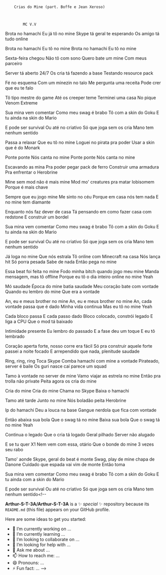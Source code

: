 ### 
        Crias do Mine (part. Boffe e Jean Xeroso)
        
    

            MC V.V
        

Brota no hamachi
Eu já tô no mine
Skype tá geral te esperando
Os amigo tá tudo online

Brota no hamachi
Eu tô no mine
Brota no hamachi
Eu tô no mine

Sexta-feira chegou
Não tô com sono
Quero bate um mine
Com meus parceiro

Server tá aberto
24/7
Os cria tá fazendo a base
Testando resource pack

Fé no esquema
Com um minezin no talo
Me pergunta uma receita
Pode crer que eu te falo

Tô tipo mestre do game
Até os creeper teme
Terminei uma casa
No pique Venom Extreme

Sua mina vem comentar
Como meu swag é brabo
Tô com a skin do Goku
E tu ainda na skin do Mario

E pode ser survival
Ou até no criativo
Só que joga sem os cria
Mano tem nenhum sentido

Passa a relaxar
Que eu tô no mine
Loguei no pirata pra poder
Usar a skin que é do Monark

Ponte ponte
Nós canta no mine
Ponte ponte
Nós canta no mine

Escavando as mina
Pra poder pegar pack de ferro
Construir uma armadura
Pra enfrentar o Herobrine

Mine sem mod não é mais mine
Mod mo' creatures pra matar lobisomem
Porque é mais chave

Sempre que eu jogo mine
Me sinto no céu
Porque em casa nós tem nada
E no mine tem diamante

Enquanto nós faz dever de casa
Tá pensando em como fazer casa com redstone
E construir um bordel

Sua mina vem comentar
Como meu swag é brabo
Tô com a skin do Goku
E tu ainda na skin do Mario

E pode ser survival
Ou até no criativo
Só que joga sem os cria
Mano tem nenhum sentido

Já loga no mine
Que nós estrala
Tô online com Minecraft na casa
Nós lança hit
Só porra pesada
Sabe de nada
Então pega no mine

Essa beat foi feita no mine
Fodo minha bitch quando jogo meu mine
Manda mensagem, mas tô offline
Porque eu tô o dia inteiro online no mine
Yeah

Mó saudade
Época do mine batia saudade
Meu coração bate com vontade
Quando eu lembro do mine
Que era a vontade

An, eu e meus brother no mine
An, eu e meus brother no mine
An, cada vontade passa que é dado
Minha vida continua
Mas eu tô no mine
Yeah

Cada bloco passa
E cada passo dado
Bloco colocado, constrói legado
E liga a CPU
Que o mod tá baixado

Intimidade presente
Eu lembro do passado
E a fase deu um toque
E eu tô lembrado

Coração aperta forte, nosso corre era fácil
Só pra construir aquele forte passei a noite focado
E arrependido que nada, plenitude saudade

Ring, ring, ring
Toca Skype
Comba hamachi com mine a vontade
Pirateado, server é baile
Os guri nasce caí parece um squad

Tamo à vontade no server de mine
Vamo viajar as estrela no mine
Então pra trolla não private
Peita agora os cria do mine

Cria do mine
Cria do mine
Chama no Skype
Baixa o hamachi

Tamo até tarde
Junto no mine
Nós boladão peita Herobrine

Ip do hamachi
Deu a louca na base
Gangue nerdola que fica com vontade

Então abaixa sua bola
Que o swag tá no mine
Baixa sua bola
Que o swag tá no mine
Yeah

Continua o legado
Que o cria tá logado
Geral pilhado
Server não alugado

E se tu quer X1
Nem vem com essa, otário
Que o bonde do mine
3 vezes seu rabo

Tamo' aonde
Skype, geral do beat é monte
Swag, play de mine chapa de Danone
Cuidado que espada vai vim de monte
Então toma

Sua mina vem comentar
Como meu swag é brabo
Tô com a skin do Goku
E tu ainda com a skin do Mario

E pode ser survival
Ou até no criativo
Só que joga sem os cria
Mano tem nenhum sentido<!--

**Arthur-S-T-3A/Arthur-S-T-3A** is a ✨ _special_ ✨ repository because its `README.md` (this file) appears on your GitHub profile.

Here are some ideas to get you started:

- 🔭 I’m currently working on ...
- 🌱 I’m currently learning ...
- 👯 I’m looking to collaborate on ...
- 🤔 I’m looking for help with ...
- 💬 Ask me about ...
- 📫 How to reach me: ...
- 😄 Pronouns: ...
- ⚡ Fun fact: ...
-->
